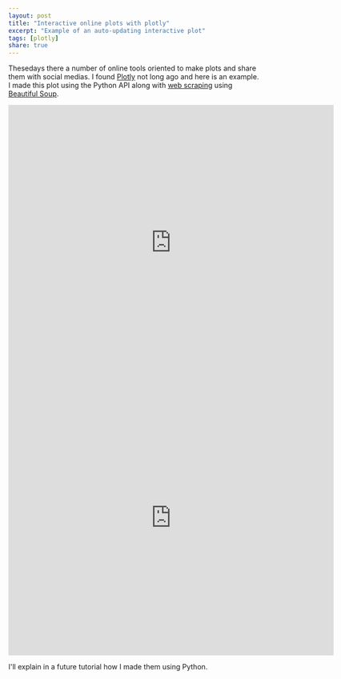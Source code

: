 ```yaml
---
layout: post
title: "Interactive online plots with plotly"
excerpt: "Example of an auto-updating interactive plot"
tags: [plotly]
share: true
---
```


Thesedays there a number of online tools oriented to make plots and share them with social medias. I found [Plotly](https://plot.ly/feed/#sob) not long ago and here is an example. I made this plot using the Python API along with [web scraping](http://en.wikipedia.org/wiki/Web_scraping) using [Beautiful Soup](http://www.crummy.com/software/BeautifulSoup/).

<div class="image-wrap">

<iframe width="650" height="550" frameborder="0" seamless="seamless" scrolling="no" src="https://plot.ly/~rvalenzuela/18/650/550"></iframe>

</div>

<div class="image-wrap">

<iframe width="650" height="550" frameborder="0" seamless="seamless" scrolling="no" src="https://plot.ly/~rvalenzuela/16/650/550"></iframe>

</div>

I'll explain in a future tutorial how I made them using Python.